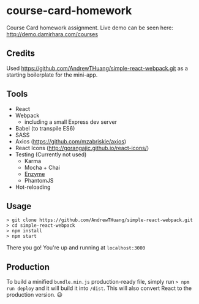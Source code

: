 # course-card-homework

Course Card homework assignment. Live demo can be seen here: http://demo.damirhara.com/courses

## Credits
Used https://github.com/AndrewTHuang/simple-react-webpack.git as a starting boilerplate for the mini-app.

## Tools
* React
* Webpack
  * including a small Express dev server
* Babel (to transpile ES6)
* SASS
* Axios (https://github.com/mzabriskie/axios)
* React Icons (http://gorangajic.github.io/react-icons/)
* Testing (Currently not used)
  * Karma
  * Mocha + Chai
  * [Enzyme](http://airbnb.io/enzyme/)
  * PhantomJS
* Hot-reloading

## Usage
```
> git clone https://github.com/AndrewTHuang/simple-react-webpack.git
> cd simple-react-webpack
> npm install
> npm start
```

There you go! You're up and running at ```localhost:3000```

## Production
To build a minified `bundle.min.js` production-ready file, simply run `> npm run deploy` and it will build it into `/dist`. This will also convert React to the production version. 😃
